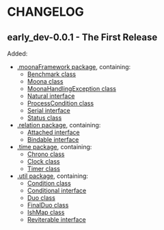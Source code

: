 # CHANGELOG

## early_dev-0.0.1 - The First Release
Added:
* [.moonaFramework package](https://github.com/anOsuPlayer/Moona/wiki/.moonaFramework), containing:
  * [Benchmark class](https://github.com/anOsuPlayer/Moona/wiki/Benchmark)
  * [Moona class](https://github.com/anOsuPlayer/Moona/wiki/Moona)
  * [MoonaHandlingException class](https://github.com/anOsuPlayer/Moona/wiki/MoonaHandlingException)
  * [Natural interface](https://github.com/anOsuPlayer/Moona/wiki/Natural)
  * [ProcessCondition class](https://github.com/anOsuPlayer/Moona/wiki/ProcessCondition)
  * [Serial interface](https://github.com/anOsuPlayer/Moona/wiki/Serial)
  * [Status class](https://github.com/anOsuPlayer/Moona/wiki/Status)
* [.relation package](https://github.com/anOsuPlayer/Moona/wiki/.relation), containing:
  * [Attached interface](https://github.com/anOsuPlayer/Moona/wiki/Attached)
  * [Bindable interface](https://github.com/anOsuPlayer/Moona/wiki/Bindable)
* [.time package](https://github.com/anOsuPlayer/Moona/wiki/.time), containing:
  * [Chrono class](https://github.com/anOsuPlayer/Moona/wiki/Chrono)
  * [Clock class](https://github.com/anOsuPlayer/Moona/wiki/Clock)
  * [Timer class](https://github.com/anOsuPlayer/Moona/wiki/Timer)
* [.util package](https://github.com/anOsuPlayer/Moona/wiki/.util), containing:
  * [Condition class](https://github.com/anOsuPlayer/Moona/wiki/Condition)
  * [Conditional interface](https://github.com/anOsuPlayer/Moona/wiki/Conditional)
  * [Duo class](https://github.com/anOsuPlayer/Moona/wiki/Duo)
  * [FinalDuo class](https://github.com/anOsuPlayer/Moona/wiki/FinalDuo)
  * [IshMap class](https://github.com/anOsuPlayer/Moona/wiki/IshMap)
  * [Reviterable interface](https://github.com/anOsuPlayer/Moona/wiki/Reviterable)
